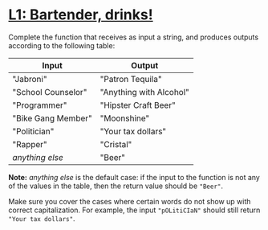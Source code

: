 # [L1: Bartender, drinks!](https://www.codewars.com/kata/568dc014440f03b13900001d)
Complete the function that receives as input a string, and produces outputs according to the following table:

| Input | Output
| ----  | ------
| "Jabroni" | "Patron Tequila"
| "School Counselor" | "Anything with Alcohol"
| "Programmer" | "Hipster Craft Beer"
| "Bike Gang Member" | "Moonshine"
| "Politician" | "Your tax dollars"
| "Rapper" | "Cristal"
| *anything else* | "Beer"

**Note:** *anything else* is the default case: if the input to the function is not any of the values in the table, then the return value should be `"Beer"`.

Make sure you cover the cases where certain words do not show up with correct capitalization. For example, the input `"pOLitiCIaN"` should still return `"Your tax dollars"`.
